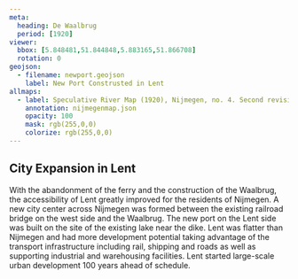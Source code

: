 ```yaml
---
meta:
  heading: De Waalbrug
  period: [1920]
viewer:
  bbox: [5.848481,51.844848,5.883165,51.866708]
  rotation: 0
geojson:
  - filename: newport.geojson
    label: New Port Construsted in Lent
allmaps:
  - label: Speculative River Map (1920), Nijmegen, no. 4. Second revision, series I, 2023. Scale 1:10,000. The Berlage. Based on River Map Nijmegen, no. 4. Second revision, series I, 1920. Scale 1:10,000. Geoplaza, VU Amsterdam.
    annotation: nijmegenmap.json
    opacity: 100
    mask: rgb(255,0,0)
    colorize: rgb(255,0,0)
---
```


## City Expansion in Lent

With the abandonment of the ferry and the construction of the Waalbrug, the accessibility of Lent greatly improved for the residents of Nijmegen. A new city center across Nijmegen was formed between the existing railroad bridge on the west side and the Waalbrug. The new port on the Lent side was built on the site of the existing lake near the dike. Lent was flatter than Nijmegen and had more development potential taking advantage of the transport infrastructure including rail, shipping and roads as well as supporting industrial and warehousing facilities. Lent started large-scale urban development 100 years ahead of schedule.

